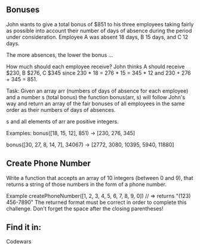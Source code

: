 ## Bonuses

John wants to give a total bonus of $851 to his three employees taking fairly as possible into account their number of days of absence during the period under consideration. Employee A was absent 18 days, B 15 days, and C 12 days.

The more absences, the lower the bonus ...

How much should each employee receive? John thinks A should receive $230, B $276, C $345 since 230 * 18 = 276 * 15 = 345 * 12 and 230 + 276 + 345 = 851.

Task:
Given an array arr (numbers of days of absence for each employee) and a number s (total bonus) the function bonus(arr, s) will follow John's way and return an array of the fair bonuses of all employees in the same order as their numbers of days of absences.

s and all elements of arr are positive integers.

Examples:
bonus([18, 15, 12], 851) -> [230, 276, 345]

bonus([30, 27, 8, 14, 7], 34067) -> [2772, 3080, 10395, 5940, 11880]

## Create Phone Number

Write a function that accepts an array of 10 integers (between 0 and 9), that returns a string of those numbers in the form of a phone number.

Example
createPhoneNumber([1, 2, 3, 4, 5, 6, 7, 8, 9, 0]) // => returns "(123) 456-7890"
The returned format must be correct in order to complete this challenge.
Don't forget the space after the closing parentheses!

## Find it in:

Codewars
